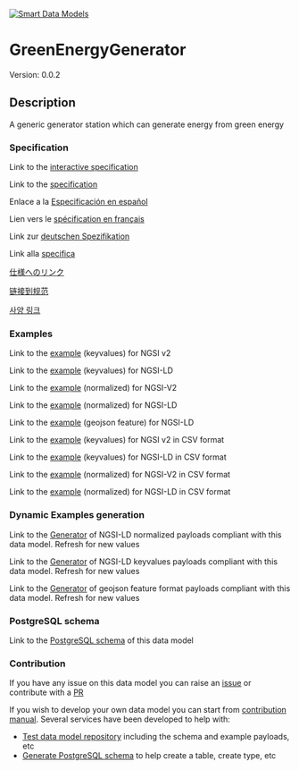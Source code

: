 [![Smart Data Models](https://smartdatamodels.org/wp-content/uploads/2022/01/SmartDataModels_logo.png "Logo")](https://smartdatamodels.org)
# GreenEnergyGenerator
Version: 0.0.2

## Description 

A generic generator station which can generate energy from green energy
### Specification

Link to the [interactive specification](https://swagger.lab.fiware.org/?url=https://smart-data-models.github.io/dataModel.GreenEnergy/GreenEnergyGenerator/swagger.yaml)

Link to the [specification](https://github.com/smart-data-models/dataModel.GreenEnergy/blob/master/GreenEnergyGenerator/doc/spec.md)

Enlace a la [Especificación en español](https://github.com/smart-data-models/dataModel.GreenEnergy/blob/master/GreenEnergyGenerator/doc/spec_ES.md)

Lien vers le [spécification en français](https://github.com/smart-data-models/dataModel.GreenEnergy/blob/master/GreenEnergyGenerator/doc/spec_FR.md)

Link zur [deutschen Spezifikation](https://github.com/smart-data-models/dataModel.GreenEnergy/blob/master/GreenEnergyGenerator/doc/spec_DE.md)

Link alla [specifica](https://github.com/smart-data-models/dataModel.GreenEnergy/blob/master/GreenEnergyGenerator/doc/spec_IT.md)

[仕様へのリンク](https://github.com/smart-data-models/dataModel.GreenEnergy/blob/master/GreenEnergyGenerator/doc/spec_JA.md)

[链接到规范](https://github.com/smart-data-models/dataModel.GreenEnergy/blob/master/GreenEnergyGenerator/doc/spec_ZH.md)

[사양 링크](https://github.com/smart-data-models/dataModel.GreenEnergy/blob/master/GreenEnergyGenerator/doc/spec_KO.md)
### Examples

Link to the [example](https://smart-data-models.github.io/dataModel.GreenEnergy/GreenEnergyGenerator/examples/example.json) (keyvalues) for NGSI v2

Link to the [example](https://smart-data-models.github.io/dataModel.GreenEnergy/GreenEnergyGenerator/examples/example.jsonld) (keyvalues) for NGSI-LD

Link to the [example](https://smart-data-models.github.io/dataModel.GreenEnergy/GreenEnergyGenerator/examples/example-normalized.json) (normalized) for NGSI-V2

Link to the [example](https://smart-data-models.github.io/dataModel.GreenEnergy/GreenEnergyGenerator/examples/example-normalized.jsonld) (normalized) for NGSI-LD

Link to the [example](https://smart-data-models.github.io/dataModel.GreenEnergy/GreenEnergyGenerator/examples/example-geojsonfeature.json) (geojson feature) for NGSI-LD

Link to the [example](https://github.com/smart-data-models/dataModel.GreenEnergy/blob/master/GreenEnergyGenerator/examples/example.json.csv) (keyvalues) for NGSI v2 in CSV format

Link to the [example](https://github.com/smart-data-models/dataModel.GreenEnergy/blob/master/GreenEnergyGenerator/examples/example.jsonld.csv) (keyvalues) for NGSI-LD in CSV format

Link to the [example](https://github.com/smart-data-models/dataModel.GreenEnergy/blob/master/GreenEnergyGenerator/examples/example-normalized.json.csv) (normalized) for NGSI-V2 in CSV format

Link to the [example](https://github.com/smart-data-models/dataModel.GreenEnergy/blob/master/GreenEnergyGenerator/examples/example-normalized.jsonld.csv) (normalized) for NGSI-LD in CSV format
### Dynamic Examples generation

Link to the [Generator](https://smartdatamodels.org/extra/ngsi-ld_generator.php?schemaUrl=https://raw.githubusercontent.com/smart-data-models/dataModel.GreenEnergy/master/GreenEnergyGenerator/schema.json&email=info@smartdatamodels.org) of NGSI-LD normalized payloads compliant with this data model. Refresh for new values

Link to the [Generator](https://smartdatamodels.org/extra/ngsi-ld_generator_keyvalues.php?schemaUrl=https://raw.githubusercontent.com/smart-data-models/dataModel.GreenEnergy/master/GreenEnergyGenerator/schema.json&email=info@smartdatamodels.org) of NGSI-LD keyvalues payloads compliant with this data model. Refresh for new values

Link to the [Generator](https://smartdatamodels.org/extra/geojson_features_generator.php?schemaUrl=https://raw.githubusercontent.com/smart-data-models/dataModel.GreenEnergy/master/GreenEnergyGenerator/schema.json&email=info@smartdatamodels.org) of geojson feature format payloads compliant with this data model. Refresh for new values
### PostgreSQL schema

Link to the [PostgreSQL schema](https://github.com/smart-data-models/dataModel.GreenEnergy/blob/master/GreenEnergyGenerator/schema.sql) of this data model
### Contribution

 If you have any issue on this data model you can raise an [issue](https://github.com/smart-data-models/dataModel.GreenEnergy/issues)  or contribute with a [PR](https://github.com/smart-data-models/dataModel.GreenEnergy/pulls)

 If you wish to develop your own data model you can start from [contribution manual](https://bit.ly/contribution_manual). Several services have been developed to help with: 
 - [Test data model repository](https://smartdatamodels.org/index.php/data-models-contribution-api/) including the schema and example payloads, etc
 - [Generate PostgreSQL schema](https://smartdatamodels.org/index.php/sql-service/) to help create a table, create type, etc